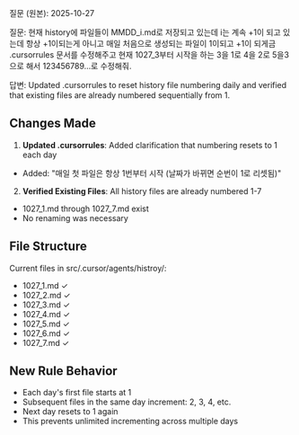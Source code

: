 질문 (원본):
2025-10-27

질문: 현재 history에 파일들이 MMDD_i.md로 저장되고 있는데 i는 계속 +1이 되고 있는데 항상 +1이되는게 아니고 매일 처음으로 생성되는 파일이 1이되고 +1이 되게금 .cursorrules 문서를 수정해주고 현재 1027_3부터 시작을 하는 3을 1로 4을 2로 5을3으로 해서 123456789...로 수정해줘.

답변:
Updated .cursorrules to reset history file numbering daily and verified that existing files are already numbered sequentially from 1.

<!-- .cursorrules를 매일 히스토리 파일 번호를 리셋하도록 업데이트하고 기존 파일이 이미 1부터 순차적으로 번호가 매겨져 있음을 확인했습니다. -->

## Changes Made
<!-- 변경 사항 -->
1. **Updated .cursorrules**: Added clarification that numbering resets to 1 each day
<!-- .cursorrules 업데이트: 매일 번호가 1로 리셋된다는 설명 추가 -->
   - Added: "매일 첫 파일은 항상 1번부터 시작 (날짜가 바뀌면 순번이 1로 리셋됨)"
   <!-- 추가: "매일 첫 파일은 항상 1번부터 시작 (날짜가 바뀌면 순번이 1로 리셋됨)" -->

2. **Verified Existing Files**: All history files are already numbered 1-7
<!-- 기존 파일 확인: 모든 히스토리 파일이 이미 1-7로 번호가 매겨져 있음 -->
   - 1027_1.md through 1027_7.md exist
   - No renaming was necessary

## File Structure
<!-- 파일 구조 -->
Current files in src/.cursor/agents/histroy/:
- 1027_1.md ✓
- 1027_2.md ✓
- 1027_3.md ✓
- 1027_4.md ✓
- 1027_5.md ✓
- 1027_6.md ✓
- 1027_7.md ✓

## New Rule Behavior
<!-- 새로운 규칙 동작 -->
- Each day's first file starts at 1
- Subsequent files in the same day increment: 2, 3, 4, etc.
- Next day resets to 1 again
- This prevents unlimited incrementing across multiple days

<!-- 매일 첫 파일은 1로 시작 -->
<!-- 같은 날의 후속 파일은 2, 3, 4 등으로 증가 -->
<!-- 다음 날에는 다시 1로 리셋 -->
<!-- 여러 날에 걸쳐 무한정 증가하는 것을 방지 -->

